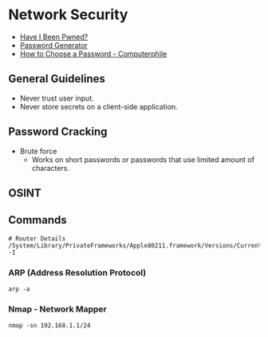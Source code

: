 # Network Security

- [Have I Been Pwned?](https://haveibeenpwned.com/)
- [Password Generator](https://passwordsgenerator.net/)
- [How to Choose a Password - Computerphile](https://www.youtube.com/watch?v=3NjQ9b3pgIg)

## General Guidelines

- Never trust user input.
- Never store secrets on a client-side application.

## Password Cracking

- Brute force
  - Works on short passwords or passwords that use limited amount of characters.

## OSINT

## Commands

```
# Router Details
/System/Library/PrivateFrameworks/Apple80211.framework/Versions/Current/Resources/airport -I
```

### ARP (Address Resolution Protocol)

```
arp -a
```

### Nmap - Network Mapper

```
nmap -sn 192.168.1.1/24
```
